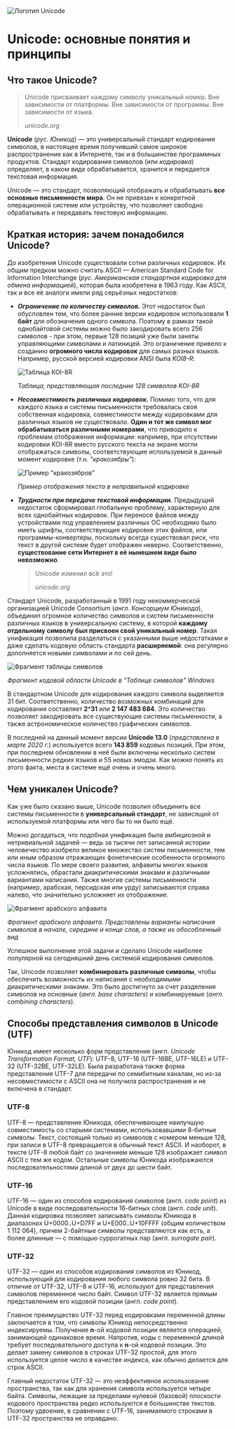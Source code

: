 ![Логотип Unicode](images/unicode.png)

# Unicode: основные понятия и принципы

## Что такое Unicode?

> Unicode присваивает каждому символу уникальный номер. Вне зависимости от платформы. Вне зависимости от программы. Вне зависимости от языка.
>
> *unicode.org*

**Unicode** (*рус. Юникод*) — это универсальный стандарт кодирования символов, в настоящее время получивший самое широкое распространение как в Интернете, так и в большинстве программных продуктов. Стандарт кодирования символов (или *кодировка*) определяет, в каком виде обрабатывается, хранится и передается текстовая информация.

Unicode — это стандарт, позволяющий отображать и обрабатывать **все основные письменности мира**. Он не привязан к конкретной операционной системе или устройству, что позволяет свободно обрабатывать и передавать текстовую информацию.

## Краткая история: зачем понадобился Unicode?

До изобретения Unicode существовали сотни различных кодировок. Их общим предком можно считать ASCII — American Standard Code for Information Interchange (*рус. Американская стандартная кодировка для обмена информацией*), которая была изобретена в 1963 году. Как ASCII, так и все её  аналоги имели ряд серьёзных недостатков:

- ***Ограничение по количеству символов*.** Этот недостаток был обусловлен тем, что более ранние версии кодировок использовали **1 байт** для обозначения одного символа. Поэтому в рамках такой однобайтовой системы можно было закодировать всего 256 символов - при этом, первые 128 позиций уже были заняты управляющими символами и латиницей. Это ограничение привело к созданию **огромного числа кодировок** для самых разных языков. Например, русской версией кодировки ANSI была *KOI8-R*:

  ![Таблица KOI-8R](images/koi8-r.gif)

  *Таблица, представляющая последние 128 символов KOI-8R*

- ***Несовместимость различных кодировок*.** Помимо того, что для каждого языка и системы письменности требовалась своя собственная кодировка, совместимости между кодировками для различных языков не существовало. **Один и тот же символ мог обрабатываться различными номерами**, что приводило к проблемам отображения информации: например, при отсутствии кодировки KOI-8R вместо русского текста на экране могли отображаться символы, соответствующие используемой в данный момент кодировке (*т.н. "кракозябры"*):

  ![Пример "кракозябров"](images/krak.png)

  *Пример отображения текста в неправильной кодировке*

- ***Трудности при передаче текстовой информации.*** Предыдущий недостаток сформировал глобальную проблему, характерную для всех однобайтных кодировок. При переносе файлов между устройствами под управлением различных ОС необходимо было иметь шрифты, соответствующие кодировке этих файлов, или программы-конвертеры, поскольку всегда существовал риск, что текст в другой системе будет отображен неверно. Соответственно, **существование сети Интернет в её нынешнем виде было невозможно**.

  

  > Unicode изменил всё это!
  >
  > *unicode.org*



Стандарт Unicode, разработанный в 1991 году некоммерческой организацией Unicode Consortium (*англ. Консорциум Юникода*), объединил огромное количество символов и систем письменности различных языков в универсальную систему, в которой **каждому отдельному символу был присвоен свой уникальный номер**. Такая унификация позволила разделаться с указанными выше недостатками и даже сделать кодовую область стандарта **расширяемой**: она регулярно дополняется новыми символами и по сей день.

![Фрагмент таблицы символов](images/unic_table.png)

*Фрагмент кодовой области Unicode в "Таблице символов" Windows*



В стандартном Unicode для кодирования каждого символа выделяется 31 бит. Соответственно, количество возможных комбинаций для кодирования составляет **2^31** или **2 147 483 684**. Это количество позволяет закодировать все существующие системы письменности, а также астрономическое количество графических символов.

В последней на данный момент версии **Unicode 13.0** (*представлена в марте 2020 г.*) используется всего **143 859** кодовых позиций. При этом, при последнем обновлении в неё были включены несколько систем письменности редких языков и 55 новых эмодзи. Как можно понять из этого факта, места в системе ещё очень и очень много.

## Чем уникален Unicode?

Как уже было сказано выше, Unicode позволил объединить все системы письменности в **универсальный стандарт**, не зависящий от используемой платформы или чего бы то ни было ещё.

Можно догадаться, что подобная унификация была амбициозной и нетривиальной задачей — ведь за тысячи лет записанной истории человечество изобрело великое множество систем письменности, тем или иным образом отражающих фонетические особенности огромного числа языков. По мере своего развития, алфавиты многих языков усложнялись, обрастали диакритическими знаками и различными вариантами написания. Также многие системы письменности (например, арабская, персидская или урду) записываются справа налево, что значительно усложняет их отображение.

![Фрагмент арабского алфавита](images/arabic.png)

*Фрагмент арабского алфавита. Представлены варианты написания символов в начале, середине и конце слов, а также их обособленный вид*

Успешное выполнение этой задачи и сделало Unicode наиболее популярной на сегодняшний день системой кодирования символов.

Так, Unicode позволяет **комбинировать различные символы**, чтобы обеспечить возможность их написания с необходимыми диакритическими знаками. Это было достигнуто за счет разделения символов на основные (*англ. base characters*) и комбинируемые (*англ. combining characters*).

## Способы представления символов в Unicode (UTF)

Юникод имеет несколько форм представления (англ. *Unicode Transformation Format, UTF*): UTF-8, UTF-16 (UTF-16BE, UTF-16LE) и UTF-32 (UTF-32BE, UTF-32LE). Была  разработана также форма представления UTF-7 для передачи по семибитным  каналам, но из-за несовместимости с ASCII она не получила  распространения и не включена в стандарт.

### UTF-8

UTF-8 — представление Юникода, обеспечивающее наилучшую совместимость со старыми системами, использовавшими 8-битные символы. Текст, состоящий только из символов с номером меньше 128, при записи в UTF-8 превращается в обычный текст ASCII. И наоборот, в тексте UTF-8 любой байт со значением меньше 128 изображает символ ASCII с тем же кодом. Остальные символы Юникода  изображаются последовательностями длиной от двух до шести байт.

### UTF-16

UTF-16 — один из способов кодирования символов (англ. *code point*) из Unicode в виде последовательности 16-битных слов (англ. *code unit*). Данная кодировка позволяет записывать символы Юникода в диапазонах U+0000..U+D7FF и U+E000..U+10FFFF (общим количеством 1 112 064), причем 2-байтные символы представляются как есть, а более длинные — с помощью суррогатных пар (англ. *surrogate pair*).

### UTF-32

UTF-32 — один из способов кодирования символов из Юникод, использующий для кодирования любого символа ровно 32 бита. В отличие от UTF-32, UTF-8 и UTF-16, используют для представления символов переменное число байт. Символ UTF-32 является прямым  представлением его кодовой позиции (англ. *code point*).

Главное преимущество UTF-32 перед кодировками переменной длины  заключается в том, что символы Юникод непосредственно индексируемы.  Получение **n**-ой кодовой позиции является операцией, занимающей одинаковое время.  Напротив, коды с переменной длиной требует последовательного доступа к **n**-ой кодовой позиции. Это делает замену символов в строках UTF-32 простой,  для этого используется целое число в качестве индекса, как обычно  делается для строк ASCII.

Главный недостаток UTF-32 — это неэффективное использование  пространства, так как для хранения символа используется четыре байта.  Символы, лежащие за пределами нулевой (базовой) плоскости кодового  пространства редко используются в большинстве текстов. Поэтому удвоение, в сравнении с UTF-16, занимаемого строками в UTF-32 пространства не оправдано.